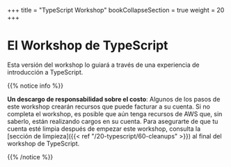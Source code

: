 +++
title = "TypeScript Workshop"
bookCollapseSection = true
weight = 20
+++

# El Workshop de TypeScript

Esta versión del workshop lo guiará a través de una experiencia de introducción a TypeScript.

{{% notice info %}}

**Un descargo de responsabilidad sobre el costo**: Algunos de los pasos de este workshop crearán recursos que puede facturar a su cuenta. Si no completa el workshop, es posible que aún tenga recursos de AWS que, sin saberlo, están realizando cargos en su cuenta. Para asegurarte de que tu cuenta esté limpia después de empezar este workshop, consulta la [sección de limpieza]({{< ref "/20-typescript/60-cleanups" >}}) al final del workshop de TypeScript.

{{% /notice %}}
